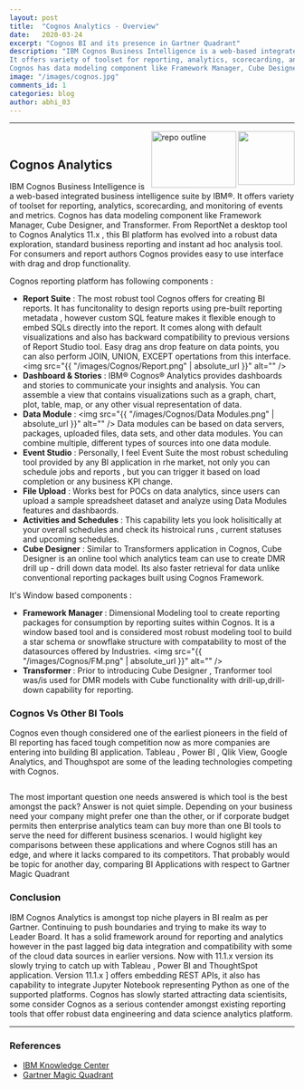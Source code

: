 ```yaml
---
layout: post
title:  "Cognos Analytics - Overview"
date:   2020-03-24
excerpt: "Cognos BI and its presence in Gartner Quadrant"
description: "IBM Cognos Business Intelligence is a web-based integrated business intelligence suite by IBM®. 
It offers variety of toolset for reporting, analytics, scorecarding, and monitoring of events and metrics.  
Cognos has data modeling component like Framework Manager, Cube Designer, and Transformer....."
image: "/images/cognos.jpg"
comments_id: 1
categories: blog
author: abhi_03
---
```

<hr/>
<img align="right"  src="https://hits.seeyoufarm.com/api/count/incr/badge.svg?url=https%3A%2F%2Fabhi2020-ds.github.io%2Fblog%2Fcognos%2F&count_bg=%2379C83D&title_bg=%23555555&icon=&icon_color=%23E7E7E7&title=hits&edge_flat=false" width="100" height="95" /> 
<img align="right" src="https://img.shields.io/badge/Tech%20Review-Cognos-green.svg?style=for-the-badge" alt="repo outline" width="150" height="100" />
<br>
<h2>Cognos Analytics</h2>
IBM Cognos Business Intelligence is a web-based integrated business intelligence suite by IBM®. 
It offers variety of toolset for reporting, analytics, scorecarding, and monitoring of events and metrics.  
Cognos has data modeling component like Framework Manager, Cube Designer, and Transformer.
From ReportNet a desktop tool to Cognos Analytics 11.x , this BI platform has evolved into a robust data exploration, standard business reporting and instant ad hoc analysis tool. For consumers and report authors Cognos provides easy to use interface with drag and drop functionality.

Cognos reporting platform has following components :
- <b>Report Suite</b> : The most robust tool Cognos offers for creating BI reports. It has funcitonality to design reports using pre-built reporting metadata , however custom SQL feature makes it flexible enough to embed SQLs directly into the report. It comes along with default visualizations and also has backward compatibility to previous versions of Report Studio tool. Easy drag ans drop feature on data points, you can also perform JOIN, UNION, EXCEPT opertations from this interface.  <span class="image right"><img src="{{ "/images/Cognos/Report.png" | absolute_url }}" alt="" /></span>
- <b>Dashboard & Stories</b> : IBM® Cognos® Analytics provides dashboards and stories to communicate your insights and analysis. You can assemble a view that contains visualizations such as a graph, chart, plot, table, map, or any other visual representation of data.
- <b>Data Module</b> :  <span class="image right"><img src="{{ "/images/Cognos/Data Modules.png" | absolute_url }}" alt="" /></span> Data modules can be based on data servers, packages, uploaded files, data sets, and other data modules. You can combine multiple, different types of sources into one data module. 
- <b>Event Studio</b> : Personally, I feel Event Suite the most robust scheduling tool provided by any BI application in rhe market, not only you can schedule jobs and reports , but you can trigger it based on load completion or any business KPI change.
- <b>File Upload</b> : Works best for POCs on data analytics, since users can upload a sample spreadsheet dataset and analyze using Data Modules features and dashbaords.
- <b>Activities and Schedules</b> : This capability lets you look holisitically at your overall schedules and check its histroical runs , current statuses and upcoming schedules.
- <b>Cube Designer</b> : Similar to Transformers application in Cognos, Cube Designer is an online tool which analytics team can use to create DMR drill up - drill down data model. Its also faster retrieval for data unlike conventional reporting packages built using Cognos Framework.

It's Window based components :
- <b>Framework Manager </b>: Dimensional Modeling tool to create reporting packages for consumption by reporting suites within Cognos. It is a window based tool and is considered most robust modeling tool to build a star schema or snowflake structure with compatability to most of the datasources offered by Industries. <span class="image right"><img src="{{ "/images/Cognos/FM.png" | absolute_url }}" alt="" /></span>
- <b>Transformer </b>: Prior to introducing Cube Designer , Tranformer tool was/is used for DMR models with Cube functionality with drill-up,drill-down capability for reporting.

<h3> Cognos Vs Other BI Tools </h3>
<p>Cognos even though considered one of the earliest pioneers in the field of BI reporting has faced tough competition now as more companies are entering into building BI application. Tableau , Power BI , Qlik View, Google Analytics, and Thoughspot are some of the leading technologies competing with Cognos. </p>
<div class="box alt">
    <div class="row 50% uniform">
        <div class="4u"><span class="image fit"><img src="{{ "/images/cognos.jpg" | absolute_url }}" alt="" /></span></div>
        <div class="4u"><span class="image fit"><img src="{{ "/images/powerbi.png" | absolute_url }}" alt="" /></span></div>
        <div class="4u"><span class="image fit"><img src="{{ "/images/thoughtspot.png" | absolute_url }}" alt="" /></span></div>
        <div class="4u"><span class="image fit"><img src="{{ "/images/googleanalytics.png" | absolute_url }}" alt="" /></span></div>
        <div class="4u$"><span class="image fit"><img src="{{ "/images/tableau.png" | absolute_url }}" alt="" /></span></div>
        <!-- Break -->
    </div>
</div>
<p>The most important question one needs answered is which tool is the best amongst the pack? Answer is not quiet simple. Depending on your business need your company might prefer one than the other, or if corporate budget permits then enterprise analytics team can buy more than one BI tools to serve the need for different business scenarios. I would higlight key comparisons between these applications and where Cognos still has an edge, and where it lacks compared to its competitors. That probably would be topic for another day, comparing BI Applications with respect to Gartner Magic Quadrant</p>

<h3>Conclusion</h3>
<p>IBM Cognos Analytics is amongst top niche players in BI realm as per Gartner. Continuing to push boundaries and trying to make its way to Leader Board. It has a solid framework around for reporting and analytics however in the past lagged big data integration and compatibility with some of the cloud data sources in earlier versions. Now with 11.1.x version its slowly trying to catch up with Tableau , Power BI and ThoughtSpot application. Version 11.1.x ] offers embedding REST APIs, it also has capability to integrate Jupyter Notebook representing Python as one of the supported platforms. Cognos has slowly started attracting data scientisits, some consider Cognos as a serious contender amongst existing reporting tools that offer robust data engineering and data science analytics platform. </p>
<hr /> 

<div class="row">
    <div class="6u 12u$(small)">
        <h3>References</h3>
        <ul>
            <li><a href="https://www.ibm.com/support/knowledgecenter/SSEP7J_11.1.0/com.ibm.swg.ba.cognos.cbi.doc/welcome.html">IBM Knowledge Center</a></li>
            <li><a href="https://www.gartner.com/en/research/methodologies/magic-quadrants-research">Gartner Magic Quadrant</a></li>
        </ul>
    </div>
    </div>
